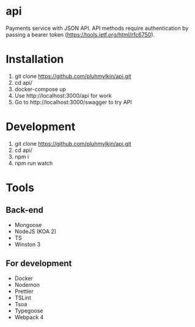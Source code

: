 # api

Payments service with JSON API. API methods require authentication by passing a bearer token (https://tools.ietf.org/html/rfc6750).

# Installation

1. git clone https://github.com/pluhmylkin/api.git
2. cd api/
3. docker-compose up
4. Use http://localhost:3000/api for work
5. Go to http://localhost:3000/swagger to try API

# Development

1. git clone https://github.com/pluhmylkin/api.git
2. cd api/
3. npm i
4. npm run watch

# Tools

## Back-end

- Mongoose
- NodeJS (KOA 2)
- TS
- Winston 3

## For development

- Docker
- Nodemon
- Prettier
- TSLint
- Tsoa
- Typegoose
- Webpack 4
